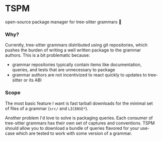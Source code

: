 # TSPM

open-source package manager for tree-sitter grammars 🌳

### Why?

Currently, tree-sitter grammars distributed using git repositories, which
pushes the burden of writing a well written package to the grammar authors.
This is a bit problematic because:

- grammar repositories typically contain items like documentation, queries,
  and tests that are unnecessary to package
- grammar authors are not incentivized to react quickly to updates to
  tree-sitter or its ABI

### Scope

The most basic feature I want is fast tarball downloads for the minimal set
of files of a grammar (`src/` and `LICENSE*`).

Another problem I'd love to solve is packaging queries. Each consumer of
tree-sitter grammars has their own set of captures and conventions. TSPM
should allow you to download a bundle of queries flavored for your use-case
which are tested to work with some version of a grammar.
